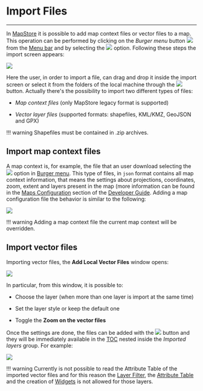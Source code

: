 # Import Files
**************

In [MapStore](https://mapstore.geo-solutions.it/mapstore/#/) it is possible to add map context files or vector files to a map. This operation can be performed by clicking on the *Burger menu* button <img src="../img/button/burger.jpg" class="ms-docbutton"/> from the [Menu bar](menu-bar.md) and by selecting the <img src="../img/button/import.jpg" class="ms-docbutton"/> option. Following these steps the import screen appears:

<img src="../img/import/import-screen.jpg" class="ms-docimage"/>

Here the user, in order to import a file, can drag and drop it inside the import screen or select it from the folders of the local machine through the <img src="../img/button/select-files.jpg" class="ms-docbutton"/> button. Actually there's the possibility to import two different types of files:

* *Map context files* (only MapStore legacy format is supported)

* *Vector layer files* (supported formats: shapefiles, KML/KMZ, GeoJSON and GPX)

!!! warning
    Shapefiles must be contained in .zip archives.

## Import map context files

A map context is, for example, the file that an user download selecting the <img src="../img/button/export.jpg" class="ms-docbutton"/> option in [Burger menu](menu-bar.md#burger-menu). This type of files, in `json` format contains all map context information, that means the settings about projections, coordinates, zoom, extent and layers present in the map (more information can be found in the [Maps Configuration](../developer-guide/maps-configuration.md) section of the [Developer Guide](https://mapstore.readthedocs.io/en/latest/developer-guide/). Adding a map configuration file the behavior is similar to the following:

<img src="../img/import/export-import.gif" class="ms-docimage"/>

!!! warning
    Adding a map context file the current map context will be overridden.

## Import vector files

Importing vector files, the **Add Local Vector Files** window opens:

<img src="../img/import/add-vector.jpg" class="ms-docimage" style="max-width:600px;"/>

In particular, from this window, it is possible to:

* Choose the layer (when more than one layer is import at the same time)

* Set the layer style or keep the default one

* Toggle the **Zoom on the vector files**

Once the settings are done, the files can be added with the <img src="../img/button/add_group_confirm_button.jpg" class="ms-docbutton"/> button and they will be immediately available in the [TOC](toc.md) nested inside the *Imported layers* group. For example:

<img src="../img/import/local-files-added.jpg" class="ms-docimage" style="max-width:300px;"/>

!!! warning
    Currently is not possible to read the Attribute Table of the imported vector files and for this reason the [Layer Filter](filtering-layers.md), the [Attribute Table](attributes-table.md) and the creation of [Widgets](widgets.md) is not allowed for those layers.
